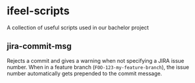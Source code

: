 # ifeel-scripts

A collection of useful scripts used in our bachelor project

## jira-commit-msg
Rejects a commit and gives a warning when not specifying a JIRA issue number. When in a feature branch (`FOO-123-my-feature-branch`), the issue number automatically gets prepended to the commit message.
